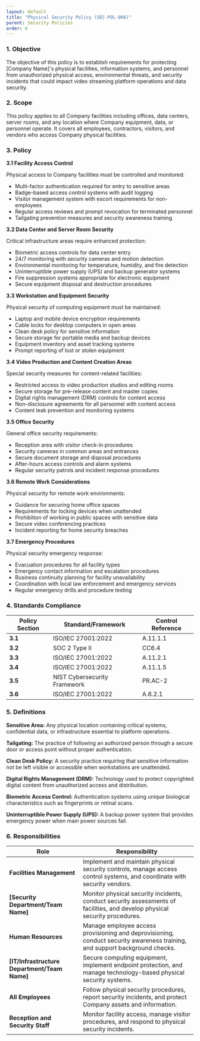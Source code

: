```yaml
---
layout: default
title: "Physical Security Policy (SEC-POL-006)"
parent: Security Policies
order: 6
---
```


### 1. Objective

The objective of this policy is to establish requirements for protecting [Company Name]'s physical facilities, information systems, and personnel from unauthorized physical access, environmental threats, and security incidents that could impact video streaming platform operations and data security.

### 2. Scope

This policy applies to all Company facilities including offices, data centers, server rooms, and any location where Company equipment, data, or personnel operate. It covers all employees, contractors, visitors, and vendors who access Company physical facilities.

### 3. Policy

**3.1 Facility Access Control**

Physical access to Company facilities must be controlled and monitored:
- Multi-factor authentication required for entry to sensitive areas
- Badge-based access control systems with audit logging
- Visitor management system with escort requirements for non-employees
- Regular access reviews and prompt revocation for terminated personnel
- Tailgating prevention measures and security awareness training

**3.2 Data Center and Server Room Security**

Critical infrastructure areas require enhanced protection:
- Biometric access controls for data center entry
- 24/7 monitoring with security cameras and motion detection
- Environmental monitoring for temperature, humidity, and fire detection
- Uninterruptible power supply (UPS) and backup generator systems
- Fire suppression systems appropriate for electronic equipment
- Secure equipment disposal and destruction procedures

**3.3 Workstation and Equipment Security**

Physical security of computing equipment must be maintained:
- Laptop and mobile device encryption requirements
- Cable locks for desktop computers in open areas
- Clean desk policy for sensitive information
- Secure storage for portable media and backup devices
- Equipment inventory and asset tracking systems
- Prompt reporting of lost or stolen equipment

**3.4 Video Production and Content Creation Areas**

Special security measures for content-related facilities:
- Restricted access to video production studios and editing rooms
- Secure storage for pre-release content and master copies
- Digital rights management (DRM) controls for content access
- Non-disclosure agreements for all personnel with content access
- Content leak prevention and monitoring systems

**3.5 Office Security**

General office security requirements:
- Reception area with visitor check-in procedures
- Security cameras in common areas and entrances
- Secure document storage and disposal procedures
- After-hours access controls and alarm systems
- Regular security patrols and incident response procedures

**3.6 Remote Work Considerations**

Physical security for remote work environments:
- Guidance for securing home office spaces
- Requirements for locking devices when unattended
- Prohibition of working in public spaces with sensitive data
- Secure video conferencing practices
- Incident reporting for home security breaches

**3.7 Emergency Procedures**

Physical security emergency response:
- Evacuation procedures for all facility types
- Emergency contact information and escalation procedures
- Business continuity planning for facility unavailability
- Coordination with local law enforcement and emergency services
- Regular emergency drills and procedure testing

### 4. Standards Compliance

| **Policy Section** | **Standard/Framework** | **Control Reference** |
| --- | --- | --- |
| **3.1** | ISO/IEC 27001:2022 | A.11.1.1 |
| **3.2** | SOC 2 Type II | CC6.4 |
| **3.3** | ISO/IEC 27001:2022 | A.11.2.1 |
| **3.4** | ISO/IEC 27001:2022 | A.11.1.5 |
| **3.5** | NIST Cybersecurity Framework | PR.AC-2 |
| **3.6** | ISO/IEC 27001:2022 | A.6.2.1 |

### 5. Definitions

**Sensitive Area:** Any physical location containing critical systems, confidential data, or infrastructure essential to platform operations.

**Tailgating:** The practice of following an authorized person through a secure door or access point without proper authentication.

**Clean Desk Policy:** A security practice requiring that sensitive information not be left visible or accessible when workstations are unattended.

**Digital Rights Management (DRM):** Technology used to protect copyrighted digital content from unauthorized access and distribution.

**Biometric Access Control:** Authentication systems using unique biological characteristics such as fingerprints or retinal scans.

**Uninterruptible Power Supply (UPS):** A backup power system that provides emergency power when main power sources fail.

### 6. Responsibilities

| Role | Responsibility |
| --- | --- |
| **Facilities Management** | Implement and maintain physical security controls, manage access control systems, and coordinate with security vendors. |
| **[Security Department/Team Name]** | Monitor physical security incidents, conduct security assessments of facilities, and develop physical security procedures. |
| **Human Resources** | Manage employee access provisioning and deprovisioning, conduct security awareness training, and support background checks. |
| **[IT/Infrastructure Department/Team Name]** | Secure computing equipment, implement endpoint protection, and manage technology-based physical security systems. |
| **All Employees** | Follow physical security procedures, report security incidents, and protect Company assets and information. |
| **Reception and Security Staff** | Monitor facility access, manage visitor procedures, and respond to physical security incidents. |
